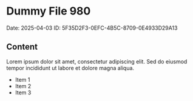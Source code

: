 # Dummy File 980

Date: 2025-04-03
ID: 5F35D2F3-0EFC-4B5C-8709-0E4933D29A13

## Content

Lorem ipsum dolor sit amet, consectetur adipiscing elit.
Sed do eiusmod tempor incididunt ut labore et dolore magna aliqua.

* Item 1
* Item 2
* Item 3

